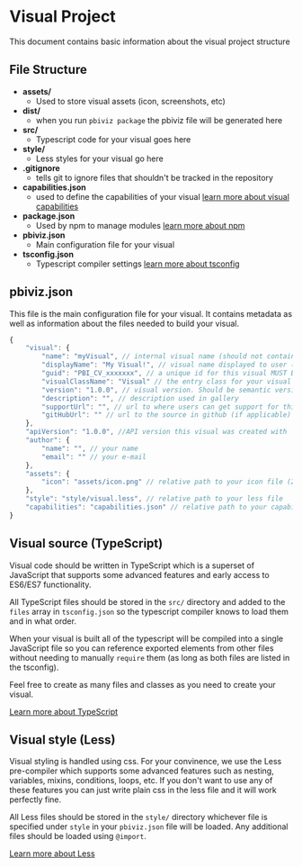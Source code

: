 # Visual Project

This document contains basic information about the visual project structure

## File Structure

* **assets/**
    * Used to store visual assets (icon, screenshots, etc)
* **dist/**
    * when you run `pbiviz package` the pbiviz file will be generated here
* **src/**
    * Typescript code for your visual goes here
* **style/**
    * Less styles for your visual go here
* **.gitignore**
    * tells git to ignore files that shouldn't be tracked in the repository
* **capabilities.json**
    * used to define the capabilities of your visual [learn more about visual capabilities](Capabilities/Capabilities.md)
* **package.json**
    * Used by npm to manage modules [learn more about npm](https://www.npmjs.com/)
* **pbiviz.json**
    * Main configuration file for your visual
* **tsconfig.json**
    * Typescript compiler settings [learn more about tsconfig](https://www.typescriptlang.org/docs/handbook/tsconfig-json.html)

    
## pbiviz.json

This file is the main configuration file for your visual. It contains metadata as well as information about the files needed to build your visual.

```javascript
{
    "visual": {
        "name": "myVisual", // internal visual name (should not contain spaces)
        "displayName": "My Visual!", // visual name displayed to user (used in gallery)
        "guid": "PBI_CV_xxxxxxx", // a unique id for this visual MUST BE UNIQUE
        "visualClassName": "Visual" // the entry class for your visual
        "version": "1.0.0", // visual version. Should be semantic version (increment if you update the visual)
        "description": "", // description used in gallery
        "supportUrl": "", // url to where users can get support for this visual
        "gitHubUrl": "" // url to the source in github (if applicable)
    },
    "apiVersion": "1.0.0", //API version this visual was created with
    "author": {
        "name": "", // your name
        "email": "" // your e-mail
    },
    "assets": {
        "icon": "assets/icon.png" // relative path to your icon file (20x20 png)
    },
    "style": "style/visual.less", // relative path to your less file
    "capabilities": "capabilities.json" // relative path to your capabilities definition 
}
```


## Visual source (TypeScript)

Visual code should be written in TypeScript which is a superset of JavaScript that supports some advanced features and early access to ES6/ES7 functionality.
 
All TypeScript files should be stored in the `src/` directory and added to the `files` array in `tsconfig.json` so the typescript compiler knows to load them and in what order.

When your visual is built all of the typescript will be compiled into a single JavaScript file so you can reference exported elements from other files without needing to manually `require` them (as long as both files are listed in the tsconfig).

Feel free to create as many files and classes as you need to create your visual. 

[Learn more about TypeScript](http://www.typescriptlang.org/)


## Visual style (Less)

Visual styling is handled using css. For your convinence, we use the Less pre-compiler which supports some advanced features such as nesting, variables, mixins, conditions, loops, etc. If you don't want to use any of these features you can just write plain css in the less file and it will work perfectly fine.

All Less files should be stored in the `style/` directory whichever file is specified under `style` in your `pbiviz.json` file will be loaded. Any additional files should be loaded using `@import`.

[Learn more about Less](http://lesscss.org/)